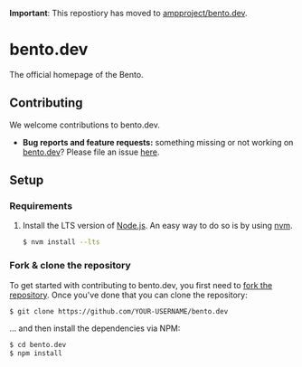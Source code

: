 **Important**: This repostiory has moved to [ampproject/bento.dev](https://github.com/ampproject/bento.dev).

# bento.dev

The official homepage of the Bento.

## Contributing

We welcome contributions to bento.dev.

- **Bug reports and feature requests:** something missing or not working on [bento.dev](https://bento.dev)? Please file an issue [here](https://github.com/ampproject/bento.dev/issues/new).

## Setup

### Requirements

1. Install the LTS version of [Node.js](https://nodejs.org). An easy way to do so is by using [nvm](https://github.com/nvm-sh/nvm).

   ```sh
   $ nvm install --lts
   ```

### Fork & clone the repository

To get started with contributing to bento.dev, you first need to [fork the repository](https://help.github.com/en/articles/fork-a-repo). Once you've done that you can clone the repository:

```sh
$ git clone https://github.com/YOUR-USERNAME/bento.dev
```

... and then install the dependencies via NPM:

```sh
$ cd bento.dev
$ npm install
```
